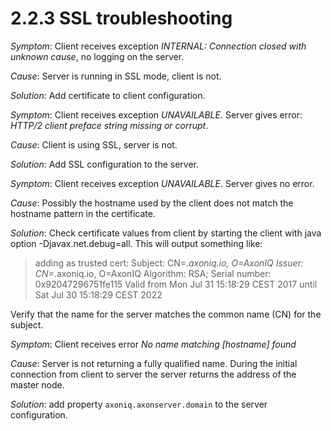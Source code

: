 # 2.2.3 SSL troubleshooting

*Symptom*: Client receives exception _INTERNAL: Connection closed with unknown cause_, no logging on the server.

*Cause*: Server is running in SSL mode, client is not.

*Solution*: Add certificate to client configuration.

*Symptom*: Client receives exception _UNAVAILABLE_. Server gives error: _HTTP/2 client preface string missing or corrupt_.

*Cause*: Client is using SSL, server is not.

*Solution*: Add SSL configuration to the server.

*Symptom*: Client receives exception _UNAVAILABLE_. Server gives no error.

*Cause*: Possibly the hostname used by the client does not match the hostname pattern in the certificate.

*Solution*: Check certificate values from client by starting the client with java option -Djavax.net.debug=all. This will output something like:

 > adding as trusted cert:
 >   Subject: CN=*.axoniq.io, O=AxonIQ
 >   Issuer:  CN=*.axoniq.io, O=AxonIQ
 >   Algorithm: RSA; Serial number: 0x92047296751fe115
 >   Valid from Mon Jul 31 15:18:29 CEST 2017 until Sat Jul 30 15:18:29 CEST 2022

Verify that the name for the server matches the common name (CN) for the subject.

*Symptom*: Client receives error _No name matching [hostname] found_

*Cause*: Server is not returning a fully qualified name. During the initial connection from client to server the server returns the address of the master node.

*Solution*: add property `axoniq.axonserver.domain` to the server configuration.
